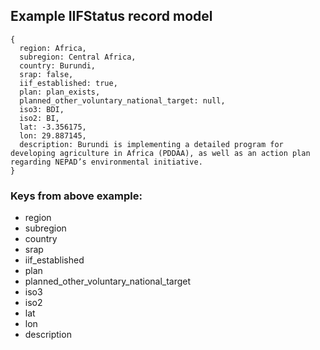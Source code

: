 ## Example IIFStatus record model

```  
{
  region: Africa,
  subregion: Central Africa,
  country: Burundi,
  srap: false,
  iif_established: true,
  plan: plan_exists,
  planned_other_voluntary_national_target: null,
  iso3: BDI,
  iso2: BI,
  lat: -3.356175,
  lon: 29.887145,
  description: Burundi is implementing a detailed program for developing agriculture in Africa (PDDAA), as well as an action plan regarding NEPAD’s environmental initiative.
}
```

### Keys from above example:

  - region
  - subregion
  - country
  - srap
  - iif_established
  - plan
  - planned_other_voluntary_national_target
  - iso3
  - iso2
  - lat
  - lon
  - description